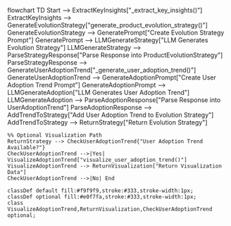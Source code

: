 flowchart TD
    Start --> ExtractKeyInsights["_extract_key_insights()"]
    ExtractKeyInsights --> GenerateEvolutionStrategy["generate_product_evolution_strategy()"]
    GenerateEvolutionStrategy --> GeneratePrompt["Create Evolution Strategy Prompt"]
    GeneratePrompt --> LLMGenerateStrategy["LLM Generates Evolution Strategy"]
    LLMGenerateStrategy --> ParseStrategyResponse["Parse Response into ProductEvolutionStrategy"]
    ParseStrategyResponse --> GenerateUserAdoptionTrend["_generate_user_adoption_trend()"]
    GenerateUserAdoptionTrend --> GenerateAdoptionPrompt["Create User Adoption Trend Prompt"]
    GenerateAdoptionPrompt --> LLMGenerateAdoption["LLM Generates User Adoption Trend"]
    LLMGenerateAdoption --> ParseAdoptionResponse["Parse Response into UserAdoptionTrend"]
    ParseAdoptionResponse --> AddTrendToStrategy["Add User Adoption Trend to Evolution Strategy"]
    AddTrendToStrategy --> ReturnStrategy["Return Evolution Strategy"]

    %% Optional Visualization Path
    ReturnStrategy --> CheckUserAdoptionTrend{"User Adoption Trend Available?"}
    CheckUserAdoptionTrend -->|Yes| VisualizeAdoptionTrend["visualize_user_adoption_trend()"]
    VisualizeAdoptionTrend --> ReturnVisualization["Return Visualization Data"]
    CheckUserAdoptionTrend -->|No| End

    classDef default fill:#f9f9f9,stroke:#333,stroke-width:1px;
    classDef optional fill:#e0f7fa,stroke:#333,stroke-width:1px;
    class VisualizeAdoptionTrend,ReturnVisualization,CheckUserAdoptionTrend optional;
